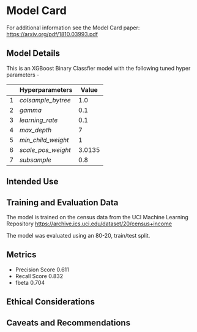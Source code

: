 # Model Card

For additional information see the Model Card paper: https://arxiv.org/pdf/1810.03993.pdf

## Model Details

This is an XGBoost Binary Classfier model with the following tuned hyper parameters -

||Hyperparameters|Value|
|---|---|---|
 1|*colsample_bytree*|1.0|
 2|*gamma*|0.1|
 3|*learning_rate*|0.1|
 4|*max_depth*|7|
 5|*min_child_weight*|1|
 6|*scale_pos_weight*|3.0135|
 7|*subsample*|0.8|

## Intended Use

## Training and Evaluation Data

The model is trained on the census data from the UCI Machine Learning Repository 
https://archive.ics.uci.edu/dataset/20/census+income

The model was evaluated using an 80-20, train/test split.

## Metrics


- Precision Score 0.611
- Recall Score 0.832
- fbeta 0.704

## Ethical Considerations

## Caveats and Recommendations
